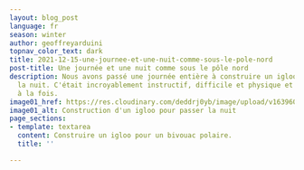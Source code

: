 ```yaml
---
layout: blog_post
language: fr
season: winter
author: geoffreyarduini
topnav_color_text: dark
title: 2021-12-15-une-journee-et-une-nuit-comme-sous-le-pole-nord
post-title: Une journée et une nuit comme sous le pôle nord
description: Nous avons passé une journée entière à construire un igloo afin d'y passer
  la nuit. C'était incroyablement instructif, difficile et physique et merveilleux
  à la fois.
image01_href: https://res.cloudinary.com/deddrj0yb/image/upload/v1639607262/website/winter/brigitta-schneiter-N2ytpm5__9I-unsplash_aqlt9w.jpg
image01_alt: Construction d'un igloo pour passer la nuit
page_sections:
- template: textarea
  content: Construire un igloo pour un bivouac polaire.
  title: ''

---
```

